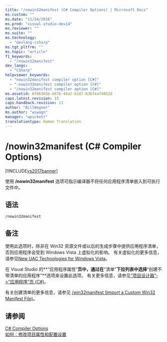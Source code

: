 ```yaml
---
title: "/nowin32manifest (C# Compiler Options) | Microsoft Docs"
ms.custom: ""
ms.date: "11/24/2016"
ms.prod: "visual-studio-dev14"
ms.reviewer: ""
ms.suite: ""
ms.technology: 
  - "devlang-csharp"
ms.tgt_pltfrm: ""
ms.topic: "article"
f1_keywords: 
  - "/nowin32manifest"
dev_langs: 
  - "CSharp"
helpviewer_keywords: 
  - "nowin32manifest compiler option [C#]"
  - "-nowin32manifest compiler option [C#]"
  - "/nowin32manifest compiler option [C#]"
ms.assetid: 6f06365b-b87b-46a2-b187-b3bfeaf4862d
caps.latest.revision: 15
caps.handback.revision: 13
author: "BillWagner"
ms.author: "wiwagn"
manager: "wpickett"
translationtype: Human Translation
---
```

# /nowin32manifest (C# Compiler Options)
[!INCLUDE[vs2017banner](../../../csharp/includes/vs2017banner.md)]

使用 **\/nowin32manifest** 选项可指示编译器不将任何应用程序清单嵌入到可执行文件中。  
  
## 语法  
  
```  
/nowin32manifest  
```  
  
## 备注  
 使用此选项时，除非在 Win32 资源文件或以后的生成步骤中提供应用程序清单，否则应用程序会受到 Windows Vista 上虚拟化的影响。  有关虚拟化的更多信息，请参见[New UAC Technologies for Windows Vista](http://msdn.microsoft.com/zh-cn/80efa4c7-3904-45c5-82e8-2d558fe67db9)。  
  
 在 Visual Studio 的**“应用程序属性”**页中，通过在**“清单”**下拉列表中选择**“创建不带清单的应用程序”**选项来设置此选项。  有关更多信息，请参见[“项目设计器”\-\>“应用程序”页 \(C\#\)](/visual-studio/ide/reference/application-page-project-designer-csharp)。  
  
 有关创建清单的更多信息，请参见 [\/win32manifest \(Import a Custom Win32 Manifest File\)](../../../csharp/language-reference/compiler-options/win32manifest-compiler-option.md)。  
  
## 请参阅  
 [C\# Compiler Options](../../../csharp/language-reference/compiler-options/index.md)   
 [如何：修改项目属性和配置设置](http://msdn.microsoft.com/zh-cn/e7184bc5-2f2b-4b4f-aa9a-3ecfcbc48b67)